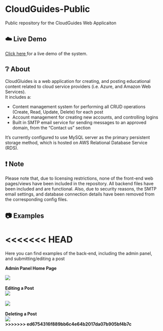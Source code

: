 # CloudGuides-Public
Public repository for the CloudGuides Web Applicaiton

## :cloud:  Live Demo
<a href="http://15.223.5.246/CloudGuides/Php/views/index.view.php">Click here </a> for a live demo of the system.


## :grey_question:	About
CloudGluides is a web application for creating, and posting educational content related to cloud service providers (i.e. Azure, and Amazon Web Services).  
It includes a:
<ul>
    <li>Content management system for performing all CRUD operations (Create, Read, Update, Delete) for each post</li>
    <li>Account management for creating new accounts, and controlling logins</li>
    <li>Built in SMTP email service for sending messages to an approved domain, from the “Contact us” section</li>
</ul>
It’s currently configured to use MySQL server as the primary persistent storage method, which is hosted on AWS Relational Database Service (RDS). 


## :exclamation:    Note
Please note that, due to licensing restrictions, none of the front-end web pages/views have been included in the repository. All backend files have been included and are functional. 
Also, due to security reasons, the SMTP email settings, and database connection details have been removed from the corresponding config files. 

## :camera: Examples
<<<<<<< HEAD
=======
Here you can find examples of the back-end, including the admin panel, and submitting/editing a post

<b>Admin Panel Home Page</b>
<div><img src="https://i.vgy.me/QtTlp9.png"></div>

<br>
<b>Editing a Post</b>
<div><img src="https://i.vgy.me/skDp2G.png"></div>
<br>
<div><img src="https://i.vgy.me/HzIoIY.png"></div>

<br>
<b>Deleting a Post <b>
<div><img src="https://i.vgy.me/c0Ej7D.png"></div>
>>>>>>> ed6754316f889bb6c4e64b2017da07b905bf4b7c
